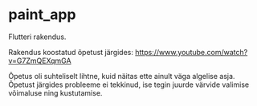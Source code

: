 # paint_app
Flutteri rakendus.

Rakendus koostatud õpetust järgides: https://www.youtube.com/watch?v=G7ZmQEXqmGA

Õpetus oli suhteliselt lihtne, kuid näitas ette ainult väga algelise asja. Õpetust järgides probleeme ei tekkinud, ise tegin juurde värvide valimise võimaluse ning kustutamise.
